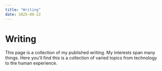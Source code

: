 ```yaml
---
title: "Writing"
date: 2025-09-22
---
```


# Writing

This page is a collection of my published writing. My interests span many things. Here you'll find this is a collection of varied topics from technology to the human experience.

